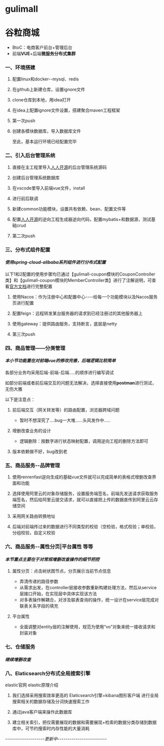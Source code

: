 # gulimall
# 谷粒商城
* BtoC：电商客户前台+管理后台
* 前端**VUE**+后端**微服务分布式集群**

### 一、环境搭建

1. 配置linux和docker--mysql、redis

2. 在github上新建仓库，设置ignore文件

3. clone仓库到本地，用idea打开

4. 在idea上配置ignore文件设置，搭建聚合maven工程框架

5. 第一次push

6. 创建各模块数据库，导入数据库文件

   至此，基本运行环境已经配置完毕

   

### 二、引入后台管理系统

1. 直接在主工程里导入[人人开源](https://gitee.com/renrenio)的后台管理系统源码

2. 创建后台管理系统数据库

3. 在vscode里导入前端vue文件，install

4. 进行前后联调

5. 新建common功能模块，设置共有依赖、bean、配置文件等

6. 配置[人人开源](https://gitee.com/renrenio)的逆向工程生成器逆向代码，配置mybatis+和数据源，测试基础crud

7. 第二次push

   
 
### 三、分布式组件配置 

#### *使用spring-cloud-alibaba系列组件进行分布式配置*

以下1和2配置的使用步骤均已通过【gulimall-coupon模块的CouponController类】和【gulimall-coupon模块的MemberController类】进行了注解说明，可查看[官方文档](https://github.com/alibaba/spring-cloud-alibaba)进行完整配置

1. 使用Nacos：作为注册中心和配置中心----给每一个功能模块以及Nacos服务页进行配置

2. 配置feign：远程转发某台服务器的请求到已经注册过的其他服务器上

3. 使用gateway：提供路由服务，支持断言，底层是netty

4. 第三次push

  

### 四、商品管理——分类管理

#### *本小节功能重在对前端vue的修改完善，后端逻辑比较简单*

各部分业务均采用后端-前端-后端.....的顺序进行编写调试

如部分前端或者前后端交互的问题无法解决，选择直接使用**postman**进行测试，无伤大雅

以下是注意点：

1. 前后端交互（网关转发等）的路由配置，浏览器跨域问题
    - 暂时不想深究了....bug一大堆......头风发作中.....

2. 增删改查业务的设计
    - 逻辑删除：按数字进行状态映射配置，调用逆向工程的删除方法即可

3. 版本依赖做不好，bug改到老



### 五、商品服务--品牌管理

1. 使用renrenfast逆向生成的基础vue文件就可以完成简单的表格式增删改查界面和功能

2. 选择使用阿里云的对象存储服务，设置服务端签名，前端先发送请求获取服务端签名，然后给阿里云提交请求，就可以直接把上传的数据直传到阿里云云存储空间

3. 采用网关路由转换地址

4. 后端对前端传过来的数据进行不同类型的校验（空检验，格式校验；单校验，分组校验，自定义校验



### 六、商品服务--属性分页|平台属性 等等

#### *本节重点主要在于对常规增删改查操作的细节把控*

1. 属性分页：点击树状图节点，分页展示当前节点信息
    - 弄清传递的路径参数
    - 从需求出发，在controller层接收参数重新构建处理方法，然后从service层接口开始，在实现层中具体实现该方法
    - 对多表操作解耦合，对涉及联表查询的操作，统一设计在service层完成对联表关系字段的填充

2. 平台属性
    - 全面调整对entity层的注解使用，规范为使用“vo”对象来统一接收请求和封装对象



### 七、仓储服务

#### *继续增删改查*


### 八、Elaticsearch分布式全局搜索引擎

elastic官网
elastic原理介绍

1. 我们选择采用搜索效率更高的   Elaticsearch引擎+kibana图形客户端   进行全局搜索相关的数据存储及分词快速搜索工作

2. 通过java客户端来操作此数据库

3. 建立相关索引，把仅需要展现的数据和需要展现+检索的数据分类存储到数据库中，可节约搜索时内存性能的大量消耗





*--------------------更新中-------------------------*
